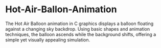 # Hot-Air-Ballon-Animation
The Hot Air Balloon animation in C graphics displays a balloon floating against a changing sky backdrop. Using basic shapes and animation techniques, the balloon ascends while the background shifts, offering a simple yet visually appealing simulation.
